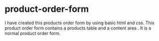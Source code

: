 # product-order-form
I have created this products order form by using basic html and css. This product order form contains a products table and a content area . It is a normal product order form.
